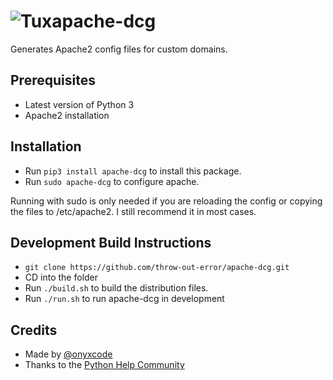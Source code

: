 # ![Tux](https://cdn2.iconfinder.com/data/icons/designer-skills/128/linux-server-system-platform-os-computer-penguin-64.png)apache-dcg

Generates Apache2 config files for custom domains.

## Prerequisites

- Latest version of Python 3
- Apache2 installation

## Installation

- Run `pip3 install apache-dcg` to install this package.
- Run `sudo apache-dcg` to configure apache.

Running with sudo is only needed if you are reloading the config or copying the files to /etc/apache2\. I still recommend it in most cases.

## Development Build Instructions

- `git clone https://github.com/throw-out-error/apache-dcg.git`
- CD into the folder
- Run `./build.sh` to build the distribution files.
- Run `./run.sh` to run apache-dcg in development

## Credits

- Made by [@onyxcode](https://github.com/onyxcode)
- Thanks to the [Python Help Community](https://discord.gg/python)
